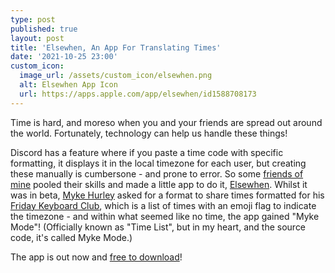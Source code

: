 ```yaml
---
type: post
published: true
layout: post
title: 'Elsewhen, An App For Translating Times'
date: '2021-10-25 23:00'
custom_icon:
  image_url: /assets/custom_icon/elsewhen.png
  alt: Elsewhen App Icon
  url: https://apps.apple.com/app/elsewhen/id1588708173
---
```


Time is hard, and moreso when you and your friends are spread out around the world. Fortunately, technology can help us handle these things!


<!--more-->

Discord has a feature where if you paste a time code with specific formatting, it displays it in the local timezone for each user, but creating these manually is cumbersone - and prone to error. So some [friends of mine](https://tildy.dev) pooled their skills and made a little app to do it, [Elsewhen](https://apps.apple.com/app/elsewhen/id1588708173). Whilst it was in beta, [Myke Hurley](http://twitter.com/imyke) asked for a format to share times formatted for his [Friday Keyboard Club](https://twitter.com/imyke/status/1450853405740699651), which is a list of times with an emoji flag to indicate the timezone - and within what seemed like no time, the app gained "Myke Mode"! (Officially known as "Time List", but in my heart, and the source code, it's called Myke Mode.)

The app is out now and [free to download](https://apps.apple.com/app/elsewhen/id1588708173)!